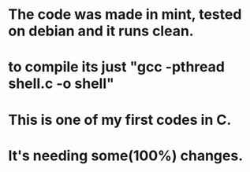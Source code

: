 # The code was made in mint, tested on debian and it runs clean.

# to compile its just "gcc -pthread shell.c -o shell"

# This is one of my first codes in C.
# It's needing some(100%) changes.
